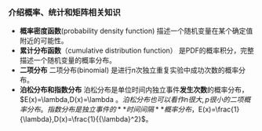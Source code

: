 ### 介绍概率、统计和矩阵相关知识

- **概率密度函数**(probability density function)
描述一个随机变量在某个确定值附近的可能性。
- **累计分布函数**（cumulative distribution function）
是PDF的概率积分，完整描述一个随机变量的概率分布。
- **二项分布**
二项分布(binomial) 是进行$n$次独立重复实验中成功次数的概率分布。
- **泊松分布和指数分布**
泊松分布是单位时间内独立事件**发生次数**的概率分布，$E(x)=\lambda,D(x)=\lambda $。泊松分布也可以看作n很大,p很小的二项概率分布。
指数分布是独立事件的**时间间隔**概率分布，$E(x)=\frac{1}{\lambda},D(x)=\frac{1}{{\lambda}^2}$。
